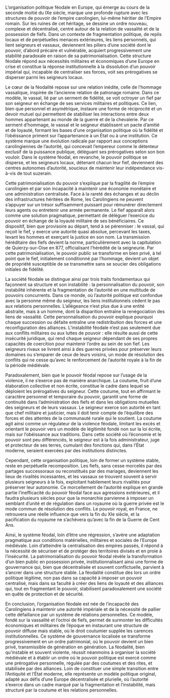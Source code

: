 L’organisation politique féodale en Europe, qui émerge au cours de la seconde moitié du IXe siècle, marque une profonde rupture avec les structures de pouvoir de l’empire carolingien, lui-même héritier de l’Empire romain. Sur les ruines de cet héritage, se dessine un ordre nouveau, complexe et décentralisé, centré autour de la relation de vassalité et de la possession de fiefs. Dans un contexte de fragmentation politique, de replis locaux et de perpétuelles menaces extérieures, les liens personnels, qui lient seigneurs et vassaux, deviennent les piliers d’une société dont le pouvoir, d’abord précaire et vulnérable, acquiert progressivement une stabilité paradoxale en raison de sa patrimonialisation. Cette structure féodale répond aux nécessités militaires et économiques d’une Europe en crise et constitue la réponse institutionnelle à la dissolution d’un pouvoir impérial qui, incapable de centraliser ses forces, voit ses prérogatives se disperser parmi les seigneurs locaux.

Le cœur de la féodalité repose sur une relation inédite, celle de l’hommage vassalique, inspirée de l’ancienne relation de patronage romaine. Dans ce modèle, le vassal, lié par un serment de fidélité, se voit octroyer un fief par son seigneur en échange de ses services militaires et politiques. Ce lien, bien que personnel et asymétrique, instaure une forme de réciprocité et un devoir mutuel qui permettent de stabiliser les interactions entre deux hommes appartenant au monde de la guerre et de la chevalerie. Par ce serment d’hommage, le vassal et le seigneur établissent un pacte d’amitié et de loyauté, formant les bases d’une organisation politique où la fidélité et l’obéissance priment sur l’appartenance à un État ou à une institution. Ce système marque une évolution radicale par rapport aux conceptions carolingiennes de l’autorité, qui concevait l’empereur comme le détenteur exclusif de la puissance publique, déléguant ses prérogatives selon son bon vouloir. Dans le système féodal, en revanche, le pouvoir politique se disperse, et les seigneurs locaux, détenant chacun leur fief, deviennent des centres autonomes d’autorité, soucieux de maintenir leur indépendance vis-à-vis de tout suzerain.

Cette patrimonialisation du pouvoir s’explique par la fragilité de l’empire carolingien et par son incapacité à maintenir une économie monétaire et une administration centralisée. Face à la rareté des échanges et au déclin des infrastructures héritées de Rome, les Carolingiens ne peuvent s’appuyer sur un trésor suffisamment puissant pour rémunérer directement leurs agents ou entretenir une armée permanente. Le fief apparaît alors comme une solution pragmatique, permettant de déléguer l’exercice du pouvoir en échange de la loyauté militaire de ses bénéficiaires. Ce dispositif, bien que provisoire au départ, tend à se pérenniser : le vassal, qui reçoit le fief, y exerce une autorité quasi absolue, percevant les taxes, levant les hommes et exerçant la justice en son nom. La transmission héréditaire des fiefs devient la norme, particulièrement avec la capitulation de Quierzy-sur-Oise en 877, officialisant l’hérédité de la seigneurie. Par cette patrimonialisation, le pouvoir public se transforme en bien privé, à tel point que le fief, initialement conditionné par l’hommage, devient un objet de propriété susceptible de se transmettre sans se soucier des obligations initiales de fidélité.

La société féodale se distingue ainsi par trois traits fondamentaux qui façonnent sa structure et son instabilité : la personnalisation du pouvoir, son instabilité inhérente et la fragmentation de l’autorité en une multitude de pouvoirs concurrents. Dans ce monde, où l’autorité politique est confondue avec la personne même du seigneur, les liens institutionnels cèdent le pas aux relations personnelles. L’allégeance n’est plus due à une entité abstraite, mais à un homme, dont la disparition entraîne la renégociation des liens de vassalité. Cette personnalisation du pouvoir explique pourquoi chaque succession ou défaite entraîne une redistribution des forces et une reconfiguration des alliances. L’instabilité féodale n’est pas seulement due aux conflits militaires ou aux luttes de pouvoir : elle résulte aussi de cette insécurité juridique, qui rend chaque seigneur dépendant de ses propres capacités de coercition pour maintenir l’ordre au sein de son fief. Les seigneurs rivaux se livrent ainsi à des guerres privées pour préserver leurs domaines ou s’emparer de ceux de leurs voisins, un mode de résolution des conflits qui ne cesse qu’avec le renforcement de l’autorité royale à la fin de la période médiévale.

Paradoxalement, bien que le pouvoir féodal repose sur l’usage de la violence, il ne s’exerce pas de manière anarchique. La coutume, fruit d’une élaboration collective et non écrite, constitue le cadre dans lequel se déploient les prérogatives du seigneur. Cette coutume, tout en affirmant le caractère personnel et temporaire du pouvoir, garantit une forme de continuité dans l’administration des fiefs et dans les obligations mutuelles des seigneurs et de leurs vassaux. Le seigneur exerce son autorité en tant que chef militaire et justicier, mais il doit tenir compte de l’équilibre des forces et des attentes de la communauté rurale qui le soutient. La coutume agit ainsi comme un régulateur de la violence féodale, limitant les excès et orientant le pouvoir vers un modèle de légitimité fondé non sur la loi écrite, mais sur l’obéissance aux traditions. Dans cette société où l’économie et le pouvoir sont peu différenciés, le seigneur est à la fois administrateur, juge et protecteur de ses terres, cumulant des fonctions qui, dans l’État moderne, seraient exercées par des institutions distinctes.

Cependant, cette organisation politique, loin de former un système stable, reste en perpétuelle recomposition. Les fiefs, sans cesse morcelés par des partages successoraux ou reconstitués par des mariages, deviennent les lieux de rivalités incessantes, et les vassaux se trouvent souvent à servir plusieurs seigneurs à la fois, exploitant habilement leurs rivalités pour préserver leur autonomie. Ce morcellement de l’autorité explique en grande partie l’inefficacité du pouvoir féodal face aux agressions extérieures, et il faudra plusieurs siècles pour que la monarchie parvienne à imposer un semblant d’unité et de régulation dans un royaume où la guerre privée est le mode commun de résolution des conflits. Le pouvoir royal, en France, ne retrouvera une réelle influence que vers la fin du XIe siècle, et la pacification du royaume ne s’achèvera qu’avec la fin de la Guerre de Cent Ans.

Ainsi, le système féodal, loin d’être une régression, s’avère une adaptation pragmatique aux conditions matérielles, militaires et sociales de l’Europe médiévale. Loin d’atteindre la centralisation des empires passés, il répond à la nécessité de sécuriser et de protéger des territoires divisés et en proie à l’insécurité. La patrimonialisation du pouvoir féodal révèle la transformation d’un bien public en possession privée, institutionnalisant ainsi une forme de gouvernance qui, bien que décentralisée et souvent conflictuelle, parvient à s’ancrer dans une structure stable. La féodalité constitue dès lors un ordre politique légitime, non pas dans sa capacité à imposer un pouvoir centralisé, mais dans sa faculté à créer des liens de loyauté et des alliances qui, tout en fragmentant le pouvoir, stabilisent paradoxalement une société en quête de protection et de sécurité.

En conclusion, l’organisation féodale est née de l’incapacité des Carolingiens à maintenir une autorité impériale et de la nécessité de pallier cette défaillance par un système de relations personnelles. Ce modèle, fondé sur la vassalité et l’octroi de fiefs, permet de surmonter les difficultés économiques et militaires de l’époque en instaurant une structure de pouvoir diffuse mais stable, où le droit coutumier supplée les carences institutionnelles. Ce système de gouvernance localisée se transforme progressivement en un ordre patrimonial, où le pouvoir devient un bien privé, transmissible de génération en génération. La féodalité, bien qu’instable et souvent violente, réussit néanmoins à organiser la société médiévale et à établir un ordre où le pouvoir politique est exercé comme une prérogative personnelle, régulée par des coutumes et des rites, et stabilisée par des alliances. Loin de constituer une simple transition entre l’Antiquité et l’État moderne, elle représente un modèle politique original, adapté aux défis d’une Europe décentralisée et plurielle, où l’autorité s’exerce dans un cadre marqué par la fragmentation et l’instabilité, mais structuré par la coutume et les relations personnelles.